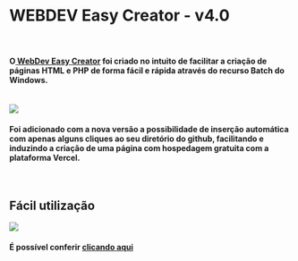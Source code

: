 <h1>WEBDEV Easy Creator - v4.0</h1>
<br>
<h4>O<a href="webdeveasy.vercel.app"> WebDev Easy Creator</a> foi criado no intuito de facilitar a criação de páginas HTML e PHP de forma fácil e rápida através do recurso Batch do Windows.</h4>
<br>
<img src="https://user-images.githubusercontent.com/58988379/172281664-1ab140ae-1a39-49a6-b5d0-fc374371ad07.png">
<br>
<h4>Foi adicionado com a nova versão a possibilidade de inserção automática com apenas alguns cliques ao seu diretório do github, facilitando e induzindo a criação de uma página com hospedagem gratuita com a plataforma Vercel.</h4>
<br>

<h2>Fácil utilização</h2>
<img src="[https://user-images.githubusercontent.com/58988379/172281664-1ab140ae-1a39-49a6-b5d0-fc374371ad07.png](https://user-images.githubusercontent.com/58988379/172282311-84732c66-daa6-4b00-9e30-af8be944fc6c.png)">


<h4>É possível conferir <a href="webdeveasy.vercel.app">clicando aqui</a></h4>
